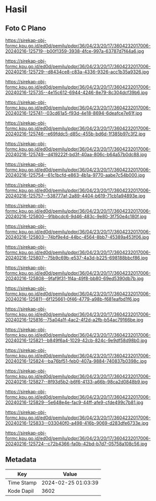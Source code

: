 # Hasil

## Foto C Plano

https://sirekap-obj-formc.kpu.go.id/ed0d/pemilu/pdpr/36/04/23/20/17/3604232017006-20240216-125719--b00f1359-3938-4fce-997a-63787d7f44a6.jpg

https://sirekap-obj-formc.kpu.go.id/ed0d/pemilu/pdpr/36/04/23/20/17/3604232017006-20240216-125729--d8434ce8-c83a-4336-9326-acc1b35a9326.jpg

https://sirekap-obj-formc.kpu.go.id/ed0d/pemilu/pdpr/36/04/23/20/17/3604232017006-20240216-125735--4e15c612-6944-4246-8e79-8c304dcf39b6.jpg

https://sirekap-obj-formc.kpu.go.id/ed0d/pemilu/pdpr/36/04/23/20/17/3604232017006-20240216-125741--03cd61a5-f93d-4e18-8694-6deafce7e61f.jpg

https://sirekap-obj-formc.kpu.go.id/ed0d/pemilu/pdpr/36/04/23/20/17/3604232017006-20240216-125746--e69fddc5-d85c-455b-bd6d-1f385b97c3f2.jpg

https://sirekap-obj-formc.kpu.go.id/ed0d/pemilu/pdpr/36/04/23/20/17/3604232017006-20240216-125749--d419222f-bd3f-40aa-806c-b64a57b0dc88.jpg

https://sirekap-obj-formc.kpu.go.id/ed0d/pemilu/pdpr/36/04/23/20/17/3604232017006-20240216-125754--61c1bcfd-e863-4b1a-9770-aabe7c54b000.jpg

https://sirekap-obj-formc.kpu.go.id/ed0d/pemilu/pdpr/36/04/23/20/17/3604232017006-20240216-125757--538777af-2a89-4404-b619-71cb1a94893e.jpg

https://sirekap-obj-formc.kpu.go.id/ed0d/pemilu/pdpr/36/04/23/20/17/3604232017006-20240216-125800--91bbcdc6-9d46-483c-9e80-3f750e4c180f.jpg

https://sirekap-obj-formc.kpu.go.id/ed0d/pemilu/pdpr/36/04/23/20/17/3604232017006-20240216-125803--74bf9e4d-44bc-4564-8bb7-45389a453f06.jpg

https://sirekap-obj-formc.kpu.go.id/ed0d/pemilu/pdpr/36/04/23/20/17/3604232017006-20240216-125807--75b9c69b-e537-4a3d-b225-698188bbcf86.jpg

https://sirekap-obj-formc.kpu.go.id/ed0d/pemilu/pdpr/36/04/23/20/17/3604232017006-20240216-125808--9faf9f31-1f4a-49f8-bb80-69ed5390db7b.jpg

https://sirekap-obj-formc.kpu.go.id/ed0d/pemilu/pdpr/36/04/23/20/17/3604232017006-20240216-125811--6f125661-0f46-4779-a98b-f681eafbd1f6.jpg

https://sirekap-obj-formc.kpu.go.id/ed0d/pemilu/pdpr/36/04/23/20/17/3604232017006-20240216-125816--75a04a1f-4ac2-4f2d-a2fb-b54ac79166be.jpg

https://sirekap-obj-formc.kpu.go.id/ed0d/pemilu/pdpr/36/04/23/20/17/3604232017006-20240216-125821--b849f6a4-1029-42cb-824c-9e9df58d98b0.jpg

https://sirekap-obj-formc.kpu.go.id/ed0d/pemilu/pdpr/36/04/23/20/17/3604232017006-20240216-125824--ba76bf51-feb0-407a-9884-740837b0398c.jpg

https://sirekap-obj-formc.kpu.go.id/ed0d/pemilu/pdpr/36/04/23/20/17/3604232017006-20240216-125827--8f93d5b2-b6f6-4133-a66b-98ca2d0848b9.jpg

https://sirekap-obj-formc.kpu.go.id/ed0d/pemilu/pdpr/36/04/23/20/17/3604232017006-20240216-125829--5e648e4e-fac9-44ff-afe9-cfde499c7b81.jpg

https://sirekap-obj-formc.kpu.go.id/ed0d/pemilu/pdpr/36/04/23/20/17/3604232017006-20240216-125833--033040f0-a498-416b-9069-d283dfe6733e.jpg

https://sirekap-obj-formc.kpu.go.id/ed0d/pemilu/pdpr/36/04/23/20/17/3604232017006-20240216-125724--c72b4366-fa0b-42bd-b7d7-05758a108c56.jpg


## Metadata

| Key        | Value               |
| ---------- | ------------------- |
| Time Stamp | 2024-02-25 01:03:39 |
| Kode Dapil | 3602                |



